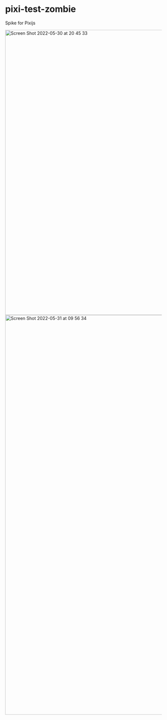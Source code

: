# pixi-test-zombie

Spike for Pixijs

<img width="918" alt="Screen Shot 2022-05-30 at 20 45 33" src="https://user-images.githubusercontent.com/5466692/171076696-24f75b5b-66f6-4ff4-94ef-ec2968f8f890.png">


<img width="1287" alt="Screen Shot 2022-05-31 at 09 56 34" src="https://user-images.githubusercontent.com/5466692/171224686-e24b246c-be20-438b-aa4e-511fd951f92b.png">
